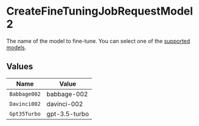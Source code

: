 # CreateFineTuningJobRequestModel2

The name of the model to fine-tune. You can select one of the
[supported models](/docs/guides/fine-tuning/what-models-can-be-fine-tuned).



## Values

| Name          | Value         |
| ------------- | ------------- |
| `Babbage002`  | babbage-002   |
| `Davinci002`  | davinci-002   |
| `Gpt35Turbo`  | gpt-3.5-turbo |